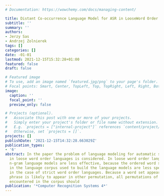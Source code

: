 ```yaml
---
# Documentation: https://wowchemy.com/docs/managing-content/

title: Distant Co-occurrence Language Model for ASR in LooseWord Order Languages
subtitle: ''
summary: ''
authors:
- Jerzy Sas
- Andrzej Zolnierek
tags: []
categories: []
date: -01-01
lastmod: 2021-12-15T15:32:28+01:00
featured: false
draft: false

# Featured image
# To use, add an image named `featured.jpg/png` to your page's folder.
# Focal points: Smart, Center, TopLeft, Top, TopRight, Left, Right, BottomLeft, Bottom, BottomRight.
image:
  caption: ''
  focal_point: ''
  preview_only: false

# Projects (optional).
#   Associate this post with one or more of your projects.
#   Simply enter your project's folder or file name without extension.
#   E.g. `projects = ["internal-project"]` references `content/project/deep-learning/index.md`.
#   Otherwise, set `projects = []`.
projects: []
publishDate: '2021-12-15T14:32:28.663029Z'
publication_types:
- '6'
abstract: In the paper the problem of language modeling for automatic speech recognition
  in loose word order languages is considered. In loose word order languages classical
  n-gram language models are less effective, because the ordered word sequences encountered
  in the language corpus used to build the language models are less specific than
  in the case of strict word order languages. Because a word set appearing in the
  phrase is likely to appear in other permutation, all permutations of word sequences
  encountered in the corpus should
publication: '*Computer Recognition Systems 4*'
---
```

